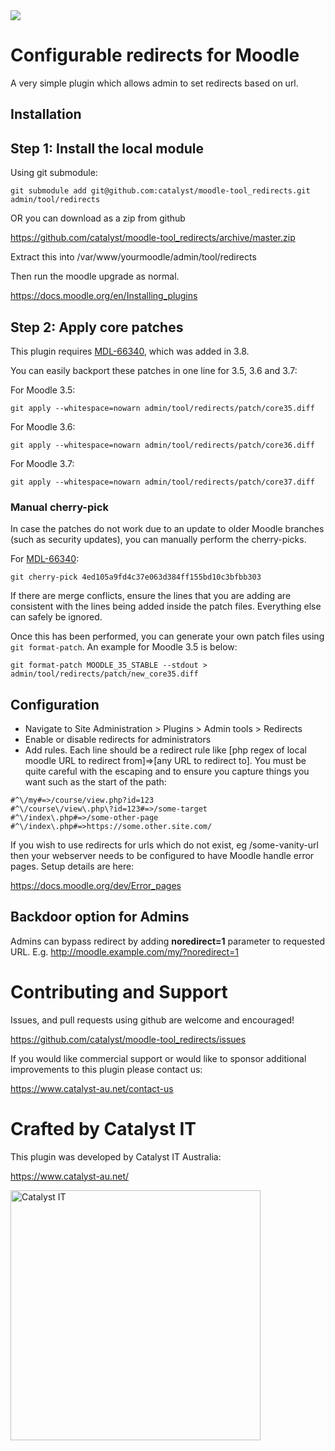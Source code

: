 <a href="https://travis-ci.org/catalyst/moodle-tool_redirects">
<img src="https://travis-ci.org/catalyst/moodle-tool_redirects.svg?branch=master">
</a>

# Configurable redirects for Moodle

A very simple plugin which allows admin to set redirects based on url.

## Installation

Step 1: Install the local module
--------------------------------

Using git submodule:

```
git submodule add git@github.com:catalyst/moodle-tool_redirects.git admin/tool/redirects
```

OR you can download as a zip from github

https://github.com/catalyst/moodle-tool_redirects/archive/master.zip

Extract this into /var/www/yourmoodle/admin/tool/redirects

Then run the moodle upgrade as normal.

https://docs.moodle.org/en/Installing_plugins


Step 2: Apply core patches
-------------------------------

This plugin requires [MDL-66340](https://tracker.moodle.org/browse/MDL-66340), which was added in 3.8.

You can easily backport these patches in one line for 3.5, 3.6 and 3.7:

For Moodle 3.5:

```
git apply --whitespace=nowarn admin/tool/redirects/patch/core35.diff
```

For Moodle 3.6:

```
git apply --whitespace=nowarn admin/tool/redirects/patch/core36.diff
```

For Moodle 3.7:

```
git apply --whitespace=nowarn admin/tool/redirects/patch/core37.diff
```

### Manual cherry-pick
In case the patches do not work due to an update to older Moodle branches (such as security updates), you can manually perform the cherry-picks.

For [MDL-66340](https://tracker.moodle.org/browse/MDL-66340):

```
git cherry-pick 4ed105a9fd4c37e063d384ff155bd10c3bfbb303
```
If there are merge conflicts, ensure the lines that you are adding are consistent with the lines being added inside the patch files. Everything else can safely be ignored.

Once this has been performed, you can generate your own patch files using `git format-patch`. An example for Moodle 3.5 is below:
```
git format-patch MOODLE_35_STABLE --stdout > admin/tool/redirects/patch/new_core35.diff
```

## Configuration

* Navigate to Site Administration > Plugins > Admin tools > Redirects
* Enable or disable redirects for administrators
* Add rules. Each line should be a redirect rule like [php regex of local moodle URL to redirect from]=>[any URL to redirect to].
  You must be quite careful with the escaping and to ensure you capture things you want such as the start of the path: 

```
#^\/my#=>/course/view.php?id=123
#^\/course\/view\.php\?id=123#=>/some-target
#^\/index\.php#=>/some-other-page
#^\/index\.php#=>https://some.other.site.com/
```

If you wish to use redirects for urls which do not exist, eg /some-vanity-url then your webserver
needs to be configured to have Moodle handle error pages. Setup details are here:

https://docs.moodle.org/dev/Error_pages

## Backdoor option for Admins
Admins can bypass redirect by adding **noredirect=1** parameter to requested URL. E.g. http://moodle.example.com/my/?noredirect=1

# Contributing and Support

Issues, and pull requests using github are welcome and encouraged!

https://github.com/catalyst/moodle-tool_redirects/issues

If you would like commercial support or would like to sponsor additional improvements
to this plugin please contact us:

https://www.catalyst-au.net/contact-us


# Crafted by Catalyst IT
This plugin was developed by Catalyst IT Australia:

https://www.catalyst-au.net/

<img alt="Catalyst IT" src="https://cdn.rawgit.com/CatalystIT-AU/moodle-auth_saml2/master/pix/catalyst-logo.svg" width="400">

